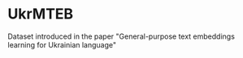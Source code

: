 # UkrMTEB
Dataset introduced in the paper "General-purpose text embeddings learning for Ukrainian language"
